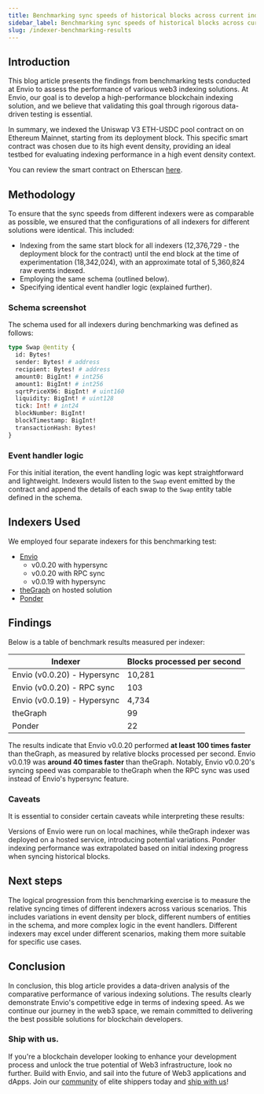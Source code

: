 ```yaml
---
title: Benchmarking sync speeds of historical blocks across current indexing solutions
sidebar_label: Benchmarking sync speeds of historical blocks across current indexing solutions
slug: /indexer-benchmarking-results
---
```


<!--
<img src="/blog-assets/envio-existing-methods-query-blockchain-data.png" alt="future of blockchain indexing" width="100%"/> -->

<!--truncate-->

## Introduction

This blog article presents the findings from benchmarking tests conducted at Envio to assess the performance of various web3 indexing solutions. At Envio, our goal is to develop a high-performance blockchain indexing solution, and we believe that validating this goal through rigorous data-driven testing is essential.

In summary, we indexed the Uniswap V3 ETH-USDC pool contract on on Ethereum Mainnet, starting from its deployment block. This specific smart contract was chosen due to its high event density, providing an ideal testbed for evaluating indexing performance in a high event density context.

You can review the smart contract on Etherscan [here](https://etherscan.io/address/0x88e6A0c2dDD26FEEb64F039a2c41296FcB3f5640).

## Methodology

To ensure that the sync speeds from different indexers were as comparable as possible, we ensured that the configurations of all indexers for different solutions were identical. This included:

- Indexing from the same start block for all indexers (12,376,729 - the deployment block for the contract) until the end block at the time of experimentation (18,342,024), with an approximate total of 5,360,824 raw events indexed.
- Employing the same schema (outlined below).
- Specifying identical event handler logic (explained further).

### Schema screenshot

The schema used for all indexers during benchmarking was defined as follows:

```graphql
type Swap @entity {
  id: Bytes!
  sender: Bytes! # address
  recipient: Bytes! # address
  amount0: BigInt! # int256
  amount1: BigInt! # int256
  sqrtPriceX96: BigInt! # uint160
  liquidity: BigInt! # uint128
  tick: Int! # int24
  blockNumber: BigInt!
  blockTimestamp: BigInt!
  transactionHash: Bytes!
}
```

### Event handler logic

For this initial iteration, the event handling logic was kept straightforward and lightweight. Indexers would listen to the `Swap` event emitted by the contract and append the details of each swap to the `Swap` entity table defined in the schema.

## Indexers Used

We employed four separate indexers for this benchmarking test:

- [Envio](https://envio.dev/)
  - v0.0.20 with hypersync
  - v0.0.20 with RPC sync
  - v0.0.19 with hypersync
- [theGraph](https://thegraph.com/hosted-service) on hosted solution
- [Ponder](https://ponder.sh/)

## Findings

Below is a table of benchmark results measured per indexer:

| Indexer                     | Blocks processed per second |
| --------------------------- | --------------------------- |
| Envio (v0.0.20) - Hypersync | 10,281                      |
| Envio (v0.0.20) - RPC sync  | 103                         |
| Envio (v0.0.19) - Hypersync | 4,734                       |
| theGraph                    | 99                          |
| Ponder                      | 22                          |

The results indicate that Envio v0.0.20 performed **at least 100 times faster** than theGraph, as measured by relative blocks processed per second. Envio v0.0.19 was **around 40 times faster** than theGraph. Notably, Envio v0.0.20's syncing speed was comparable to theGraph when the RPC sync was used instead of Envio's hypersync feature.

### Caveats

It is essential to consider certain caveats while interpreting these results:

Versions of Envio were run on local machines, while theGraph indexer was deployed on a hosted service, introducing potential variations.
Ponder indexing performance was extrapolated based on initial indexing progress when syncing historical blocks.

## Next steps

The logical progression from this benchmarking exercise is to measure the relative syncing times of different indexers across various scenarios. This includes variations in event density per block, different numbers of entities in the schema, and more complex logic in the event handlers. Different indexers may excel under different scenarios, making them more suitable for specific use cases.

## Conclusion

In conclusion, this blog article provides a data-driven analysis of the comparative performance of various indexing solutions. The results clearly demonstrate Envio's competitive edge in terms of indexing speed. As we continue our journey in the web3 space, we remain committed to delivering the best possible solutions for blockchain developers.

### Ship with us.

If you're a blockchain developer looking to enhance your development process and unlock the true potential of Web3 infrastructure, look no further. Build with Envio, and sail into the future of Web3 applications and dApps. Join our [community](https://discord.gg/mZHNWgNCAc) of elite shippers today and [ship with us](https://lteyv6e0ojf.typeform.com/to/XaGtyQpC)!
